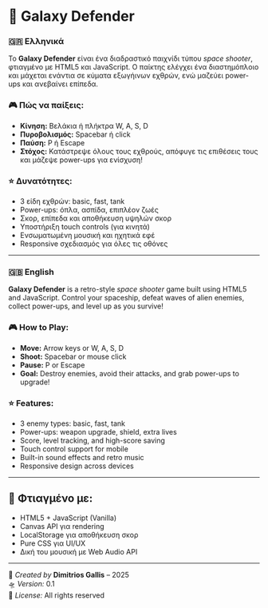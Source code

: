# 🚀 Galaxy Defender

### 🇬🇷 Ελληνικά

Το **Galaxy Defender** είναι ένα διαδραστικό παιχνίδι τύπου *space shooter*, φτιαγμένο με HTML5 και JavaScript. Ο παίκτης ελέγχει ένα διαστημόπλοιο και μάχεται ενάντια σε κύματα εξωγήινων εχθρών, ενώ μαζεύει power-ups και ανεβαίνει επίπεδα.

### 🎮 Πώς να παίξεις:

- **Κίνηση:** Βελάκια ή πλήκτρα W, A, S, D
- **Πυροβολισμός:** Spacebar ή click
- **Παύση:** P ή Escape
- **Στόχος:** Κατάστρεψε όλους τους εχθρούς, απόφυγε τις επιθέσεις τους και μάζεψε power-ups για ενίσχυση!

### ⭐ Δυνατότητες:

- 3 είδη εχθρών: basic, fast, tank
- Power-ups: όπλα, ασπίδα, επιπλέον ζωές
- Σκορ, επίπεδα και αποθήκευση υψηλών σκορ
- Υποστήριξη touch controls (για κινητά)
- Ενσωματωμένη μουσική και ηχητικά εφέ
- Responsive σχεδιασμός για όλες τις οθόνες

---

### 🇬🇧 English

**Galaxy Defender** is a retro-style *space shooter* game built using HTML5 and JavaScript. Control your spaceship, defeat waves of alien enemies, collect power-ups, and level up as you survive!

### 🎮 How to Play:

- **Move:** Arrow keys or W, A, S, D
- **Shoot:** Spacebar or mouse click
- **Pause:** P or Escape
- **Goal:** Destroy enemies, avoid their attacks, and grab power-ups to upgrade!

### ⭐ Features:

- 3 enemy types: basic, fast, tank
- Power-ups: weapon upgrade, shield, extra lives
- Score, level tracking, and high-score saving
- Touch control support for mobile
- Built-in sound effects and retro music
- Responsive design across devices

---

## 🧠 Φτιαγμένο με:

- HTML5 + JavaScript (Vanilla)
- Canvas API για rendering
- LocalStorage για αποθήκευση σκορ
- Pure CSS για UI/UX
- Δική του μουσική με Web Audio API

---

🎨 *Created by* **Dimitrios Gallis** – 2025  
🛸 *Version:* 0.1  
📄 *License:* All rights reserved
